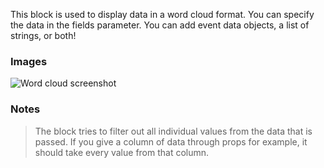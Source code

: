 This block is used to display data in a word cloud format. You can specify the data in the fields
parameter. You can add event data objects, a list of strings, or both!

### Images

![Word cloud screenshot](https://gitlab.com/appsemble/appsemble/-/raw/0.32.1/config/assets/wordcloud.png)

### Notes

> The block tries to filter out all individual values from the data that is passed. If you give a
> column of data through props for example, it should take every value from that column.
